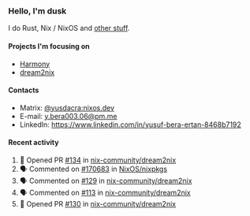 ### Hello, I'm dusk

I do Rust, Nix / NixOS and [other stuff](https://yusdacra.gitlab.io/about).

#### Projects I'm focusing on

- [Harmony](https://harmonyapp.io)
- [dream2nix](https://github.com/nix-community/dream2nix)

#### Contacts

- Matrix: [@yusdacra:nixos.dev](https://matrix.to/#/@yusdacra:nixos.dev)
- E-mail: y.bera003.06@pm.me
- LinkedIn: https://www.linkedin.com/in/yusuf-bera-ertan-8468b7192

#### Recent activity

<!--START_SECTION:activity-->
1. 💪 Opened PR [#134](https://github.com/nix-community/dream2nix/pull/134) in [nix-community/dream2nix](https://github.com/nix-community/dream2nix)
2. 🗣 Commented on [#170683](https://github.com/NixOS/nixpkgs/issues/170683) in [NixOS/nixpkgs](https://github.com/NixOS/nixpkgs)
3. 🗣 Commented on [#129](https://github.com/nix-community/dream2nix/issues/129) in [nix-community/dream2nix](https://github.com/nix-community/dream2nix)
4. 🗣 Commented on [#113](https://github.com/nix-community/dream2nix/issues/113) in [nix-community/dream2nix](https://github.com/nix-community/dream2nix)
5. 💪 Opened PR [#130](https://github.com/nix-community/dream2nix/pull/130) in [nix-community/dream2nix](https://github.com/nix-community/dream2nix)
<!--END_SECTION:activity-->
